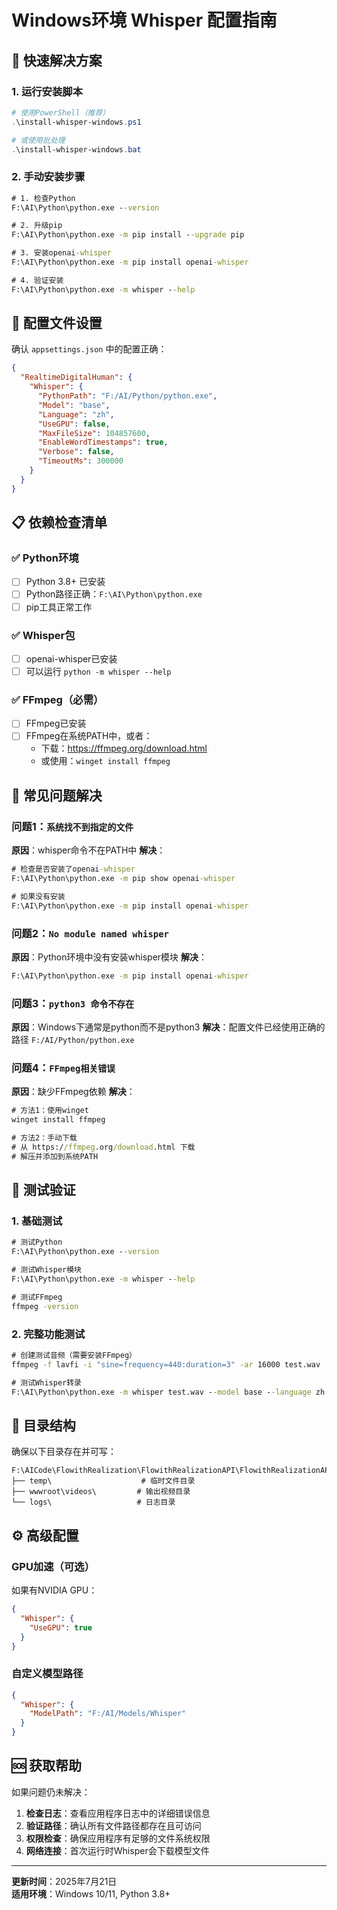 # Windows环境 Whisper 配置指南

## 🚀 快速解决方案

### 1. **运行安装脚本**
```powershell
# 使用PowerShell（推荐）
.\install-whisper-windows.ps1

# 或使用批处理
.\install-whisper-windows.bat
```

### 2. **手动安装步骤**
```cmd
# 1. 检查Python
F:\AI\Python\python.exe --version

# 2. 升级pip
F:\AI\Python\python.exe -m pip install --upgrade pip

# 3. 安装openai-whisper
F:\AI\Python\python.exe -m pip install openai-whisper

# 4. 验证安装
F:\AI\Python\python.exe -m whisper --help
```

## 🔧 配置文件设置

确认 `appsettings.json` 中的配置正确：
```json
{
  "RealtimeDigitalHuman": {
    "Whisper": {
      "PythonPath": "F:/AI/Python/python.exe",
      "Model": "base",
      "Language": "zh",
      "UseGPU": false,
      "MaxFileSize": 104857600,
      "EnableWordTimestamps": true,
      "Verbose": false,
      "TimeoutMs": 300000
    }
  }
}
```

## 📋 依赖检查清单

### ✅ Python环境
- [ ] Python 3.8+ 已安装
- [ ] Python路径正确：`F:\AI\Python\python.exe`
- [ ] pip工具正常工作

### ✅ Whisper包
- [ ] openai-whisper已安装
- [ ] 可以运行 `python -m whisper --help`

### ✅ FFmpeg（必需）
- [ ] FFmpeg已安装
- [ ] FFmpeg在系统PATH中，或者：
  - 下载：https://ffmpeg.org/download.html
  - 或使用：`winget install ffmpeg`

## 🐛 常见问题解决

### 问题1：`系统找不到指定的文件`
**原因**：whisper命令不在PATH中
**解决**：
```cmd
# 检查是否安装了openai-whisper
F:\AI\Python\python.exe -m pip show openai-whisper

# 如果没有安装
F:\AI\Python\python.exe -m pip install openai-whisper
```

### 问题2：`No module named whisper`
**原因**：Python环境中没有安装whisper模块
**解决**：
```cmd
F:\AI\Python\python.exe -m pip install openai-whisper
```

### 问题3：`python3 命令不存在`
**原因**：Windows下通常是python而不是python3
**解决**：配置文件已经使用正确的路径 `F:/AI/Python/python.exe`

### 问题4：`FFmpeg相关错误`
**原因**：缺少FFmpeg依赖
**解决**：
```cmd
# 方法1：使用winget
winget install ffmpeg

# 方法2：手动下载
# 从 https://ffmpeg.org/download.html 下载
# 解压并添加到系统PATH
```

## 🧪 测试验证

### 1. **基础测试**
```cmd
# 测试Python
F:\AI\Python\python.exe --version

# 测试Whisper模块
F:\AI\Python\python.exe -m whisper --help

# 测试FFmpeg
ffmpeg -version
```

### 2. **完整功能测试**
```cmd
# 创建测试音频（需要安装FFmpeg）
ffmpeg -f lavfi -i "sine=frequency=440:duration=3" -ar 16000 test.wav

# 测试Whisper转录
F:\AI\Python\python.exe -m whisper test.wav --model base --language zh
```

## 📁 目录结构

确保以下目录存在并可写：
```
F:\AICode\FlowithRealization\FlowithRealizationAPI\FlowithRealizationAPI\
├── temp\                    # 临时文件目录
├── wwwroot\videos\         # 输出视频目录
└── logs\                   # 日志目录
```

## ⚙️ 高级配置

### GPU加速（可选）
如果有NVIDIA GPU：
```json
{
  "Whisper": {
    "UseGPU": true
  }
}
```

### 自定义模型路径
```json
{
  "Whisper": {
    "ModelPath": "F:/AI/Models/Whisper"
  }
}
```

## 🆘 获取帮助

如果问题仍未解决：

1. **检查日志**：查看应用程序日志中的详细错误信息
2. **验证路径**：确认所有文件路径都存在且可访问
3. **权限检查**：确保应用程序有足够的文件系统权限
4. **网络连接**：首次运行时Whisper会下载模型文件

---

**更新时间**：2025年7月21日  
**适用环境**：Windows 10/11, Python 3.8+